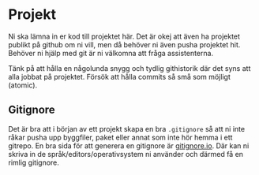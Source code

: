 # Projekt
Ni ska lämna in er kod till projektet här. Det är okej att även ha projektet publikt på github om ni vill, men då behöver ni även pusha projektet hit. Behöver ni hjälp med git är ni välkomna att fråga assistenterna.

Tänk på att hålla en någolunda snygg och tydlig githistorik där det syns att alla jobbat på projektet. Försök att hålla commits så små som möjligt (atomic).

## Gitignore
Det är bra att i början av ett projekt skapa en bra `.gitignore` så att ni inte råkar pusha upp byggfiler, paket eller annat som inte hör hemma i ett gitrepo.
En bra sida för att generera en gitignore är [gitignore.io](https://gitignore.io/). Där kan ni skriva in de språk/editors/operativsystem ni använder och därmed få en rimlig gitignore.

